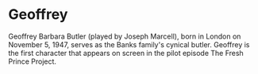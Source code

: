 # Geoffrey

Geoffrey Barbara Butler (played by Joseph Marcell), born in London on November 
5, 1947, serves as the Banks family's cynical butler. Geoffrey is the first character that appears on screen in the pilot episode The Fresh Prince Project. 
